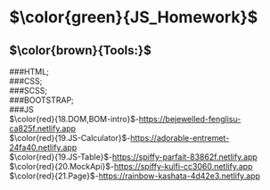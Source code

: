 # $\color{green}{JS_Homework}$
## $\color{brown}{Tools:}$ <br>
###HTML; <br>
###CSS; <br>
###SCSS; <br>
###BOOTSTRAP; <br>
###JS <br>
$\color{red}{18.DOM,BOM-intro}$-https://bejewelled-fenglisu-ca825f.netlify.app <br>
$\color{red}{19.JS-Calculator}$-https://adorable-entremet-24fa40.netlify.app <br>
$\color{red}{19.JS-Table}$-https://spiffy-parfait-83862f.netlify.app <br>
$\color{red}{20.MockApi}$-https://spiffy-kulfi-cc3060.netlify.app <br>
$\color{red}{21.Page}$-https://rainbow-kashata-4d42e3.netlify.app <br>
